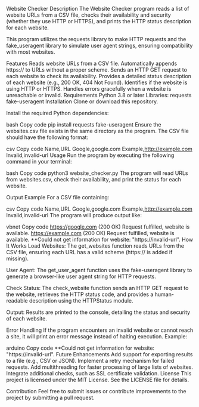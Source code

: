 
Website Checker
Description
The Website Checker program reads a list of website URLs from a CSV file, checks their availability and security (whether they use HTTP or HTTPS), and prints the HTTP status description for each website.

This program utilizes the requests library to make HTTP requests and the fake_useragent library to simulate user agent strings, ensuring compatibility with most websites.

Features
Reads website URLs from a CSV file.
Automatically appends https:// to URLs without a proper scheme.
Sends an HTTP GET request to each website to check its availability.
Provides a detailed status description of each website (e.g., 200 OK, 404 Not Found).
Identifies if the website is using HTTP or HTTPS.
Handles errors gracefully when a website is unreachable or invalid.
Requirements
Python 3.8 or later
Libraries:
requests
fake-useragent
Installation
Clone or download this repository.

Install the required Python dependencies:

bash
Copy code
pip install requests fake-useragent
Ensure the websites.csv file exists in the same directory as the program. The CSV file should have the following format:

csv
Copy code
Name,URL
Google,google.com
Example,http://example.com
Invalid,invalid-url
Usage
Run the program by executing the following command in your terminal:

bash
Copy code
python3 website_checker.py
The program will read URLs from websites.csv, check their availability, and print the status for each website.

Output Example
For a CSV file containing:

csv
Copy code
Name,URL
Google,google.com
Example,http://example.com
Invalid,invalid-url
The program will produce output like:

vbnet
Copy code
https://google.com (200 OK) Request fulfilled, website is available.
https://example.com (200 OK) Request fulfilled, website is available.
**Could not get information for website: "https://invalid-url".
How It Works
Load Websites: The get_websites function reads URLs from the CSV file, ensuring each URL has a valid scheme (https:// is added if missing).

User Agent: The get_user_agent function uses the fake-useragent library to generate a browser-like user agent string for HTTP requests.

Check Status: The check_website function sends an HTTP GET request to the website, retrieves the HTTP status code, and provides a human-readable description using the HTTPStatus module.

Output: Results are printed to the console, detailing the status and security of each website.

Error Handling
If the program encounters an invalid website or cannot reach a site, it will print an error message instead of halting execution.
Example:

arduino
Copy code
**Could not get information for website: "https://invalid-url".
Future Enhancements
Add support for exporting results to a file (e.g., CSV or JSON).
Implement a retry mechanism for failed requests.
Add multithreading for faster processing of large lists of websites.
Integrate additional checks, such as SSL certificate validation.
License
This project is licensed under the MIT License. See the LICENSE file for details.

Contribution
Feel free to submit issues or contribute improvements to the project by submitting a pull request.